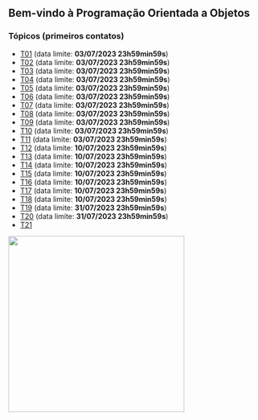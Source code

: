 ## Bem-vindo à Programação Orientada a Objetos

### Tópicos (primeiros contatos)

- [T01](topicos/01.md) (data limite: **03/07/2023 23h59min59s**)
- [T02](topicos/02.md) (data limite: **03/07/2023 23h59min59s**)
- [T03](topicos/03.md) (data limite: **03/07/2023 23h59min59s**)
- [T04](topicos/04.md) (data limite: **03/07/2023 23h59min59s**)
- [T05](topicos/05.md) (data limite: **03/07/2023 23h59min59s**)
- [T06](topicos/06.md) (data limite: **03/07/2023 23h59min59s**)
- [T07](topicos/07.md) (data limite: **03/07/2023 23h59min59s**)
- [T08](topicos/08.md) (data limite: **03/07/2023 23h59min59s**)
- [T09](topicos/09.md) (data limite: **03/07/2023 23h59min59s**)
- [T10](topicos/10.md) (data limite: **03/07/2023 23h59min59s**)
- [T11](topicos/11.md) (data limite: **03/07/2023 23h59min59s**)
- [T12](topicos/12.md) (data limite: **10/07/2023 23h59min59s**)
- [T13](topicos/13.md) (data limite: **10/07/2023 23h59min59s**)
- [T14](topicos/14.md) (data limite: **10/07/2023 23h59min59s**)
- [T15](topicos/15.md) (data limite: **10/07/2023 23h59min59s**)
- [T16](topicos/16.md) (data limite: **10/07/2023 23h59min59s**)
- [T17](topicos/17.md) (data limite: **10/07/2023 23h59min59s**)
- [T18](topicos/18.md) (data limite: **10/07/2023 23h59min59s**)
- [T19](topicos/19.md) (data limite: **31/07/2023 23h59min59s**)
- [T20](topicos/20.md) (data limite: **31/07/2023 23h59min59s**)
- [T21](topicos/21.md)

<img src="https://github.com/kyriosdata/oo/raw/master/media/flyier-poo.png" width="350">
